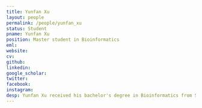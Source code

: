 ```yaml
---
title: Yunfan Xu
layout: people
permalink: /people/yunfan_xu
status: Student
pname: Yunfan Xu
position: Master student in Bioinformatics
eml: 
website: 
cv: 
github: 
linkedin:
google_scholar: 
twitter: 
facebook: 
instagram:
desp: Yunfan Xu received his bachelor's degree in Bioinformatics from Sichuan University in 2021. His research focuses on Single Cell Gene Regulation.
---
```

